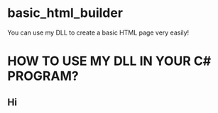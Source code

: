 # basic_html_builder
You can use my DLL to create a basic HTML page very easily!
# HOW TO USE MY DLL IN YOUR C# PROGRAM?
## Hi

